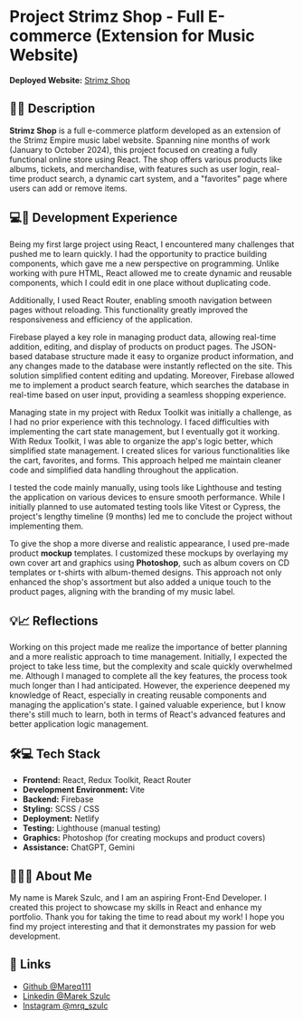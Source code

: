 # Project Strimz Shop - Full E-commerce (Extension for Music Website)

**Deployed Website:** [Strimz Shop](https://strimz-shop.netlify.app/)

## 🛒🎶 Description

**Strimz Shop** is a full e-commerce platform developed as an extension of the Strimz Empire music label website. Spanning nine months of work (January to October 2024), this project focused on creating a fully functional online store using React. The shop offers various products like albums, tickets, and merchandise, with features such as user login, real-time product search, a dynamic cart system, and a "favorites" page where users can add or remove items.

## 💻🔧 Development Experience

Being my first large project using React, I encountered many challenges that pushed me to learn quickly. I had the opportunity to practice building components, which gave me a new perspective on programming. Unlike working with pure HTML, React allowed me to create dynamic and reusable components, which I could edit in one place without duplicating code.

Additionally, I used React Router, enabling smooth navigation between pages without reloading. This functionality greatly improved the responsiveness and efficiency of the application.

Firebase played a key role in managing product data, allowing real-time addition, editing, and display of products on product pages. The JSON-based database structure made it easy to organize product information, and any changes made to the database were instantly reflected on the site. This solution simplified content editing and updating. Moreover, Firebase allowed me to implement a product search feature, which searches the database in real-time based on user input, providing a seamless shopping experience.

Managing state in my project with Redux Toolkit was initially a challenge, as I had no prior experience with this technology. I faced difficulties with implementing the cart state management, but I eventually got it working. With Redux Toolkit, I was able to organize the app's logic better, which simplified state management. I created slices for various functionalities like the cart, favorites, and forms. This approach helped me maintain cleaner code and simplified data handling throughout the application.

I tested the code mainly manually, using tools like Lighthouse and testing the application on various devices to ensure smooth performance. While I initially planned to use automated testing tools like Vitest or Cypress, the project's lengthy timeline (9 months) led me to conclude the project without implementing them.

To give the shop a more diverse and realistic appearance, I used pre-made product **mockup** templates. I customized these mockups by overlaying my own cover art and graphics using **Photoshop**, such as album covers on CD templates or t-shirts with album-themed designs. This approach not only enhanced the shop's assortment but also added a unique touch to the product pages, aligning with the branding of my music label.

## 💡📈  Reflections

Working on this project made me realize the importance of better planning and a more realistic approach to time management. Initially, I expected the project to take less time, but the complexity and scale quickly overwhelmed me. Although I managed to complete all the key features, the process took much longer than I had anticipated. However, the experience deepened my knowledge of React, especially in creating reusable components and managing the application's state. I gained valuable experience, but I know there's still much to learn, both in terms of React's advanced features and better application logic management.

## 🛠️💻  Tech Stack

- **Frontend:** React, Redux Toolkit, React Router
- **Development Environment:** Vite
- **Backend:** Firebase
- **Styling:** SCSS / CSS
- **Deployment:** Netlify
- **Testing:** Lighthouse (manual testing)
- **Graphics:** Photoshop (for creating mockups and product covers)
- **Assistance:** ChatGPT, Gemini

## 🙋‍♂️💼 About Me 

My name is Marek Szulc, and I am an aspiring Front-End Developer. I created this project to showcase my skills in React and enhance my portfolio. Thank you for taking the time to read about my work! I hope you find my project interesting and that it demonstrates my passion for web development.

## 🔗 Links

- [Github @Mareq111](https://github.com/Mareq111)
- [Linkedin @Marek Szulc](https://www.linkedin.com/in/marek-szulc-156307247/)
- [Instagram @mrq_szulc](https://www.instagram.com/mrq_szulc/)

